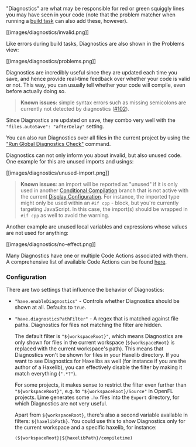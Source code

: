 "Diagnostics" are what may be responsible for red or green squiggly lines you may have seen in your code (note that the problem matcher when running a [build task](/vshaxe/vshaxe/wiki/Build-Tasks) can also add these, however).

[[images/diagnostics/invalid.png]]

Like errors during build tasks, Diagnostics are also shown in the Problems view:

[[images/diagnostics/problems.png]]

Diagnostics are incredibly useful since they are updated each time you save, and hence provide real-time feedback over whether your code is valid or not. This way, you can usually tell whether your code will compile, even before actually doing so.

>**Known issues:** simple syntax errors such as missing semicolons are currently not detected by diagnostics ([#102](https://github.com/vshaxe/vshaxe/issues/102)).

Since Diagnostics are updated on save, they combo very well with the `"files.autoSave": "afterDelay"` setting.

You can also run Diagnostics over all files in the current project by using the ["Run Global Diagnostics Check"](/vshaxe/vshaxe/wiki/Commands#haxe-run-global-diagnostics-check) command.

Diagnostics can not only inform you about invalid, but also unused code. One example for this are unused imports and usings:

[[images/diagnostics/unused-import.png]]

>**Known issues**: an import will be reported as "unused" if it is only used in another [Conditional Compilation](https://haxe.org/manual/lf-condition-compilation.html) branch that is not active with the current [Display Configuration](/vshaxe/vshaxe/wiki/Configuration#display-configurations-and-display-server). For instance, the imported type might only be used within an `#if cpp` - block, but you're currently targeting JavaScript. In this case, the import(s) should be wrapped in `#if cpp` as well to avoid the warning.

Another example are unused local variables and expressions whose values are not used for anything:

[[images/diagnostics/no-effect.png]]

Many Diagnostics have one or multiple Code Actions associated with them. A comprehensive list of available Code Actions can be found [here](/vshaxe/vshaxe/wiki/Code-Actions).

### Configuration

There are two settings that influence the behavior of Diagnostics:

- `"haxe.enableDiagnostics"` - Controls whether Diagnostics should be shown at all. Defaults to `true`.
- `"haxe.diagnosticsPathFilter"` - A regex that is matched against file paths. Diagnostics for files not matching the filter are hidden.

  The default filter is `"${workspaceRoot}"`, which means Diagnostics are only shown for files in the current workspace (`${workspaceRoot}` is replaced with the current workspace's path). This means that Diagnostics won't be shown for files in your Haxelib directory. If you want to see Diagnostics for Haxelibs as well (for instance if you are the author of a Haxelib), you can effectively disable the filter by making it match everything (`".*?"`).

  For some projects, it makes sense to restrict the filter even further than `"${workspaceRoot}"`, e.g. to `"${workspaceRoot}/Source"` in OpenFL projects. Lime generates some `.hx` files into the `Export` directory, for which Diagnostics are not very useful.

  Apart from `${workspaceRoot}`, there's also a second variable available in filters: `${haxelibPath}`. You could use this to show Diagnostics only for the current workspace and a specific haxelib, for instance:

  ```regex
  (${workspaceRoot}|${haxelibPath}/compiletime)
  ```